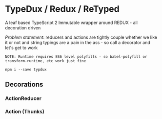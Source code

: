 # TypeDux / Redux / ReTyped

A leaf based TypeScript 2 Immutable wrapper around REDUX - all decoration driven

_*Problem statement*_: reducers and actions are tightly couple whether we like it or not and string
typings are a pain in the ass - so call a decorator and let's get to work

```
NOTE: Runtime requires ES6 level polyfills - so babel-polyfill or transform-runtime, etc work just fine

npm i --save typdux 
```

## Decorations



### ActionReducer

### Action (Thunks)
